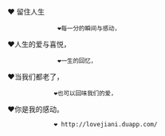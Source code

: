 ﻿  ❤ 留住人生

                  ❤每一分的瞬间与感动，

❤人生的爱与喜悦，

                  ❤一生的回忆，

❤当我们都老了，

                 ❤也可以回味我们的爱，

❤你是我的感动。

                 ❤ http://lovejiani.duapp.com/